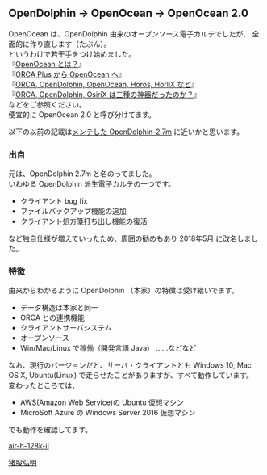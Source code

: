 ## OpenDolphin → OpenOcean → OpenOcean 2.0
  
OpenOcean は、OpenDolphin 由来のオープンソース電子カルテでしたが、 
全面的に作り直します（たぶん）。  
というわけで若干手をつけ始めました。  
『[OpenOcean とは？](https://phazor.info/OpenOcean/)』  
『[ORCA Plus から OpenOcean へ](https://phazor.info/OpenOcean/?p=367)』  
『[ORCA, OpenDolphin, OpenOcean, Horos, HorliX など](https://ameblo.jp/air-h-128k-il/entry-12507695898.html)』  
『[ORCA, OpenDolphin, OsiriX は三種の神器だったのか？](https://allnightnihon2b.net/blog-jp/?p=501)』  
などをご参照ください。  
便宜的に OpenOcean 2.0 と呼び分けてます。  
  
以下の以前の記載は[メンテした OpenDolphin-2.7m](https://allnightnihon2b.net/blog-jp/?page_id=367) に近いかと思います。  
  
  
  
### 出自
元は、OpenDolphin 2.7m と名のってました。  
いわゆる OpenDolphin 派生電子カルテの一つです。  
  
- クライアント bug fix
- ファイルバックアップ機能の追加
- クライアント処方箋打ち出し機能の復活
  
など独自仕様が増えていったため、周囲の勧めもあり 2018年5月 に改名しました。  
  
  
### 特徴
由来からわかるように OpenDolphin （本家）の特徴は受け継いでます。  
  
- データ構造は本家と同一
- ORCA との連携機能
- クライアントサーバシステム
- オープンソース
- Win/Mac/Linux で稼働（開発言語 Java）
……などなど
  
なお、現行のバージョンだと、サーバ・クライアントとも Windows 10, Mac OS X, Ubuntu(Linux) で走らせたことがありますが、すべて動作しています。  
変わったところでは、
  
- AWS(Amazon Web Service)の Ubuntu 仮想マシン  
- MicroSoft Azure の Windows Server 2016 仮想マシン  
  
でも動作を確認してます。
  
  
[air-h-128k-il](https://twitter.com/air_h_128k_ili)  
  
[猪股弘明](https://twitter.com/H_Inomata)
  
  
